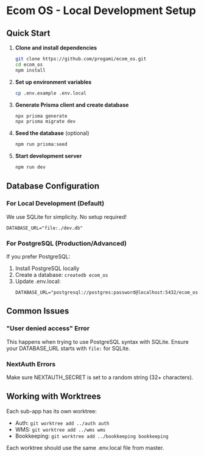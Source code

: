 # Ecom OS - Local Development Setup

## Quick Start

1. **Clone and install dependencies**
   ```bash
   git clone https://github.com/progami/ecom_os.git
   cd ecom_os
   npm install
   ```

2. **Set up environment variables**
   ```bash
   cp .env.example .env.local
   ```

3. **Generate Prisma client and create database**
   ```bash
   npx prisma generate
   npx prisma migrate dev
   ```

4. **Seed the database** (optional)
   ```bash
   npm run prisma:seed
   ```

5. **Start development server**
   ```bash
   npm run dev
   ```

## Database Configuration

### For Local Development (Default)
We use SQLite for simplicity. No setup required!
```
DATABASE_URL="file:./dev.db"
```

### For PostgreSQL (Production/Advanced)
If you prefer PostgreSQL:
1. Install PostgreSQL locally
2. Create a database: `createdb ecom_os`
3. Update .env.local:
   ```
   DATABASE_URL="postgresql://postgres:password@localhost:5432/ecom_os"
   ```

## Common Issues

### "User denied access" Error
This happens when trying to use PostgreSQL syntax with SQLite. Ensure your DATABASE_URL starts with `file:` for SQLite.

### NextAuth Errors
Make sure NEXTAUTH_SECRET is set to a random string (32+ characters).

## Working with Worktrees

Each sub-app has its own worktree:
- Auth: `git worktree add ../auth auth`
- WMS: `git worktree add ../wms wms`
- Bookkeeping: `git worktree add ../bookkeeping bookkeeping`

Each worktree should use the same .env.local file from master.